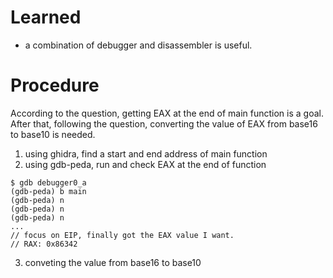 # Learned
- a combination of debugger and disassembler is useful.

# Procedure
According to the question, getting EAX at the end of main function is a goal.   
After that, following the question, converting the value of EAX from base16 to base10 is needed.
1. using ghidra, find a start and end address of main function
2. using gdb-peda, run and check EAX at the end of function
```
$ gdb debugger0_a
(gdb-peda) b main
(gdb-peda) n
(gdb-peda) n
(gdb-peda) n
...
// focus on EIP, finally got the EAX value I want.  
// RAX: 0x86342  
```
3. conveting the value from base16 to base10
